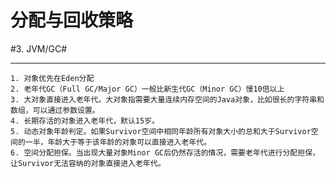 # 分配与回收策略
#3. JVM/GC#
- - - -
	1. 对象优先在Eden分配
	2. 老年代GC（Full GC/Major GC）一般比新生代GC（Minor GC）慢10倍以上
	3. 大对象直接进入老年代。大对象指需要大量连续内存空间的Java对象，比如很长的字符串和数组，可以通过参数设置。
	4. 长期存活的对象进入老年代，默认15岁。
	5. 动态对象年龄判定。如果Survivor空间中相同年龄所有对象大小的总和大于Survivor空间的一半，年龄大于等于该年龄的对象可以直接进入老年代。
	6. 空间分配担保。当出现大量对象Minor GC后仍然存活的情况，需要老年代进行分配担保，让Survivor无法容纳的对象直接进入老年代。
